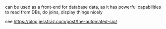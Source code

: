 can be used as a front-end for database data, as it has powerful capabilities to read from DBs, do joins, display things nicely

see https://blog.jessfraz.com/post/the-automated-cio/